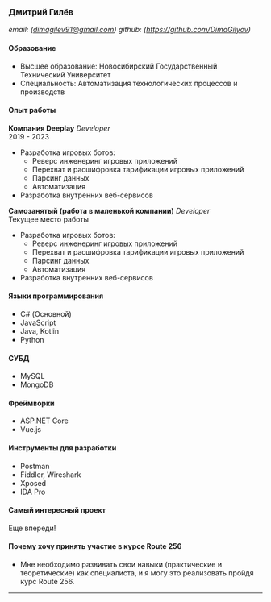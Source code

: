 ### Дмитрий Гилёв
*email: (dimagilev91@gmail.com)*
*github: (https://github.com/DimaGilyov)*

#### Образование
- Высшее образование: Новосибирский Государственный Технический Университет
- Специальность: Автоматизация технологических процессов и производств

#### Опыт работы

**Компания Deeplay**
*Developer*  
2019 - 2023  
- Разработка игровых ботов:
   - Реверс инженеринг игровых приложений
   - Перехват и расшифровка тарификации игровых приложений
   - Парсинг данных 
   - Автоматизация
- Разработка внутренних веб-сервисов

**Самозанятый (работа в маленькой компании)**
*Developer*  
Текущее место работы  
- Разработка игровых ботов:
   - Реверс инженеринг игровых приложений
   - Перехват и расшифровка тарификации игровых приложений
   - Парсинг данных 
   - Автоматизация
- Разработка внутренних веб-сервисов

#### Языки программирования
- C# (Основной)
- JavaScript
- Java, Kotlin 
- Python

#### СУБД
- MySQL
- MongoDB

#### Фреймворки
- ASP.NET Core
- Vue.js 

#### Инструменты для разработки
- Postman
- Fiddler, Wireshark
- Xposed 
- IDA Pro

#### Самый интересный проект
Еще впереди!

#### Почему хочу принять участие в курсе Route 256
- Мне необходимо развивать свои навыки (практические и теоретические) как специалиста, и я могу это реализовать пройдя курс Route 256. 
---
